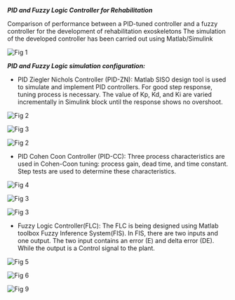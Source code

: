 ***PID and Fuzzy Logic Controller for Rehabilitation***

Comparison of performance between a PID-tuned controller and a fuzzy controller for the development of rehabilitation exoskeletons
The simulation of the developed controller has been carried out using Matlab/Simulink

![Fig 1](https://user-images.githubusercontent.com/96347878/162259389-4400e43f-bd2a-4799-a121-76d91cd96dff.png)

***PID and Fuzzy Logic simulation configuration:***
* PID Ziegler Nichols Controller (PID-ZN): 
Matlab SISO design tool is used to simulate and implement PID controllers. For good step response, tuning process is necessary. The value of Kp, Kd, and Ki are varied incrementally in Simulink block until the response shows no overshoot.

![Fig 2](https://user-images.githubusercontent.com/96347878/162265100-7f7967b2-1d5c-4655-a6cb-6af059be2bb0.PNG)

![Fig 3](https://user-images.githubusercontent.com/96347878/162269387-a472d9a4-4364-47ea-8245-ba9504440c86.PNG)

![Fig 2](https://user-images.githubusercontent.com/96347878/162275035-f5b5e006-77b4-416b-b155-d3705f260395.PNG)

* PID Cohen Coon Controller (PID-CC): Three process characteristics are used in Cohen-Coon tuning: process gain, dead time, and time constant. Step tests are used to determine these characteristics.

![Fig 4](https://user-images.githubusercontent.com/96347878/162278645-126dbe31-1743-4534-b173-b125779ebe1a.PNG)

![Fig 3](https://user-images.githubusercontent.com/96347878/162278746-d57c304c-72ff-4e30-8831-edff4271b1da.PNG)

![Fig 3](https://user-images.githubusercontent.com/96347878/162280473-c48758d7-6eff-4e12-b367-bafd1a5ffce1.PNG)

* Fuzzy Logic Controller(FLC): The FLC is being designed using Matlab toolbox Fuzzy Inference System(FIS). In FIS, there are two inputs and one
output. The two input contains an error (E)  and delta error (DE). While the output is a Control signal to the plant.

![Fig 5](https://user-images.githubusercontent.com/96347878/162283153-5bb32535-2183-40af-b1da-998b9350d438.PNG)

![Fig 6](https://user-images.githubusercontent.com/96347878/162283803-59ce5af4-5de4-45fe-9657-12e76c2d94a7.png)

![Fig 9](https://user-images.githubusercontent.com/96347878/162286874-7224403d-d2bf-4fc8-976b-9291c5abd2d0.PNG)
